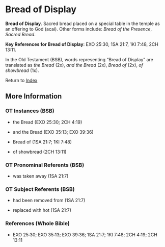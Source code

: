 # Bread of Display
**Bread of Display**. 
Sacred bread placed on a special table in the temple as an offering to God (acai). 
Other forms include: 
*Bread of the Presence*, *Sacred Bread*. 


**Key References for Bread of Display**: 
EXO 25:30, 1SA 21:7, 1KI 7:48, 2CH 13:11. 


In the Old Testament (BSB), words representing “Bread of Display” are translated as 
*the Bread* (2x), *and the Bread* (2x), *Bread of* (2x), *of showbread* (1x). 




Return to [Index](00-Index.md)

## More Information

### OT Instances (BSB)

* the Bread (EXO 25:30; 2CH 4:19)

* and the Bread (EXO 35:13; EXO 39:36)

* Bread of (1SA 21:7; 1KI 7:48)

* of showbread (2CH 13:11)



### OT Pronominal Referents (BSB)

* was taken away (1SA 21:7)



### OT Subject Referents (BSB)

* had been removed from (1SA 21:7)

* replaced with hot (1SA 21:7)



### References (Whole Bible)

* EXO 25:30; EXO 35:13; EXO 39:36; 1SA 21:7; 1KI 7:48; 2CH 4:19; 2CH 13:11



